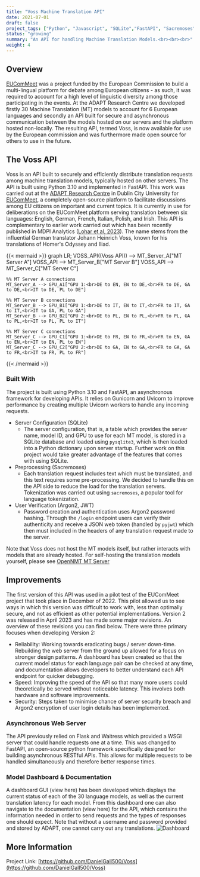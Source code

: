 ```yaml
---
title: "Voss Machine Translation API"
date: 2021-07-01
draft: false
project_tags: ["Python", "Javascript", "SQLite","FastAPI", "Sacremoses", "GUnicorn", "Locust"]
status: "growing"
summary: "An API for handling Machine Translation Models.<br><br><br>"
weight: 4
---
```


## Overview
[EUComMeet](https://www.eucommeet.eu/objectives-activities-nutshell/) was a project funded by the European Commission to build a multi-lingual platform for debate among European citizens - as such, it was required to account for a high level of linguistic diversity among those participating in the events. At the ADAPT Research Centre we developed firstly 30 Machine Translation (MT) models to account for 6 European languages and secondly an API built for secure and asynchronous communication between the models hosted on our servers and the platform hosted non-locally. The resulting API, termed Voss, is now available for use by the European commission and was furthermore made open source for others to use in the future. 

## The Voss API
Voss is an API built to securely and efficiently distribute translation requests among machine translation models, typically hosted on other servers. The API is built using Python 3.10 and implemented in FastAPI. This work was carried out at the [ADAPT Research Centre](https://www.adaptcentre.ie/) in Dublin City University for [EUComMeet](https://www.eucommeet.eu/objectives-activities-nutshell/), a completely open-source platform to facilitate discussions among EU citizens on important and current topics. It is currently in use for deliberations on the EUComMeet platform serving translation between six languages: English, German, French, Italian, Polish, and Irish. This API is complementary to earlier work carried out which has been recently published in MDPI Analytics ([Lohar et al, 2023](https://www.mdpi.com/2813-2203/2/2/22)).
The name stems from the influential German translator Johann Heinrich Voss, known for his translations of Homer's Odyssey and Iliad.

{{< mermaid >}}
graph LR;
    VOSS_API((Voss API)) --> MT_Server_A["MT Server A"]
    VOSS_API --> MT_Server_B["MT Server B"]
    VOSS_API --> MT_Server_C["MT Server C"]

    %% MT Server A connections
    MT_Server_A --> GPU_A1["GPU 1:<br>DE to EN, EN to DE,<br>FR to DE, GA to DE,<br>IT to DE, PL to DE"]
    
    %% MT Server B connections
    MT_Server_B --> GPU_B1["GPU 1:<br>DE to IT, EN to IT,<br>FR to IT, GA to IT,<br>IT to GA, PL to GA"]
    MT_Server_B --> GPU_B2["GPU 2:<br>DE to PL, EN to PL,<br>FR to PL, GA to PL,<br>IT to PL, PL to IT"]

    %% MT Server C connections
    MT_Server_C --> GPU_C1["GPU 1:<br>DE to FR, EN to FR,<br>FR to EN, GA to EN,<br>IT to EN, PL to EN"]
    MT_Server_C --> GPU_C2["GPU 2:<br>DE to GA, EN to GA,<br>FR to GA, GA to FR,<br>IT to FR, PL to FR"]
{{< /mermaid >}}

### Built With
The project is built using Python 3.10 and FastAPI, an asynchronous framework for developing APIs. It relies on Gunicorn and Uvicorn to improve performance by creating multiple Uvicorn workers to handle any incoming requests. 

* Server Configuration (SQLite)
    * The server configuration, that is, a table which provides the server name, model ID, and GPU to use for each MT model, is stored in a SQLite database and loaded using ```pysqlite3```, which is then loaded into a Python dictionary upon server startup. Further work on this project would take greater advantage of the features that comes with using SQLite.
* Preprocessing (Sacremoses)
    * Each translation request includes text which must be translated, and this text requires some pre-processing. We decided to handle this on the API side to reduce the load for the translation servers. Tokenization was carried out using ```sacremoses```, a popular tool for language tokenization.
* User Verification (Argon2, JWT)
    * Password creation and authentication uses Argon2 password hashing. Through the ```/login``` endpoint users can verify their authenticity and receive a JSON web token (handled by ```pyjwt```) which then must included in the headers of any translation request made to the server.

Note that Voss does not host the MT models itself, but rather interacts with models that are already hosted. For self-hosting the translation models yourself, please see [OpenNMT MT Server](https://github.com/DanielGall500/OpenNMT-MT-server)
<!-- * [![FastAPI]][FastAPI-url] -->


## Improvements
The first version of this API was used in a pilot test of the EUComMeet project that took place in December of 2022. This pilot allowed us to see ways in which this version was difficult to work with, less than optimally secure, and not as efficient as other potential implementations. Version 2 was released in April 2023 and has made some major revisions. An overview of these revisions you can find below.
There were three primary focuses when developing Version 2:
* Reliability: Working towards eradicating bugs / server down-time. Rebuilding the web server from the ground up allowed for a focus on stronger design patterns. A dashboard has been created so that the current model status for each language pair can be checked at any time, and documentation allows developers to better understand each API endpoint for quicker debugging.
* Speed: Improving the speed of the API so that many more users could theoretically be served without noticeable latency. This involves both hardware and software improvements.
* Security: Steps taken to minimise chance of server security breach and Argon2 encryption of user login details has been implemented.

### Asynchronous Web Server
The API previously relied on Flask and Waitress which provided a WSGI server that could handle requests one at a time. This was changed to FastAPI, an open-source python framework specifically designed for building asynchronous RESTful APIs. This allows for multiple requests to be handled simultaneously and therefore better response times.

### Model Dashboard & Documentation
A dashboard GUI (view here) has been developed which displays the current status of each of the 30 language models, as well as the current translation latency for each model. From this dashboard one can also navigate to the documentation (view here) for the API, which contains the information needed in order to send requests and the types of responses one should expect. Note that without a username and password provided and stored by ADAPT, one cannot carry out any translations.
![Dashboard](resources/live-model-dashboard-example.png)

<!-- CONTACT -->
## More Information
Project Link: [https://github.com/DanielGall500/Voss](https://github.com/DanielGall500/Voss)



<!-- MARKDOWN LINKS & IMAGES -->
<!-- https://www.markdownguide.org/basic-syntax/#reference-style-links -->
[contributors-shield]: https://img.shields.io/github/contributors/DanielGall500/TranslateAPI.svg?style=for-the-badge
[contributors-url]: https://github.com/DanielGall500/TranslateAPI/graphs/contributors
[forks-shield]: https://img.shields.io/github/forks/DanielGall500/TranslateAPI.svg?style=for-the-badge
[forks-url]: https://github.com/DanielGall500/TranslateAPI/network/members
[stars-shield]: https://img.shields.io/github/stars/DanielGall500/TranslateAPI.svg?style=for-the-badge
[stars-url]: https://github.com/DanielGall500/TranslateAPI/stargazers

[issues-shield]: https://img.shields.io/github/issues/DanielGall500/TranslateAPI.svg?style=for-the-badge
[issues-url]: https://github.com/DanielGall500/TranslateAPI/issues

[license-shield]: https://img.shields.io/github/license/DanielGall500/TranslateAPI.svg?style=for-the-badge
[license-url]: https://github.com/DanielGall500/TranslateAPI/LICENSE.txt

[linkedin-shield]: https://img.shields.io/badge/-LinkedIn-black.svg?style=for-the-badge&logo=linkedin&colorB=555
[linkedin-url]: https://www.linkedin.com/in/daniel-gallagher-a520161a3/

[product-screenshot]: images/screenshot.png

[MDL]: https://img.shields.io/badge/UI-Material%20Design%20Lite-purplehttps://getmdl.io/index.html
[MDL-url]: https://getmdl.io/index.html
[FastAPI]:  https://img.shields.io/badge/API-FastAPI-brightgreen
[FastAPI-url]: https://fastapi.tiangolo.com/
